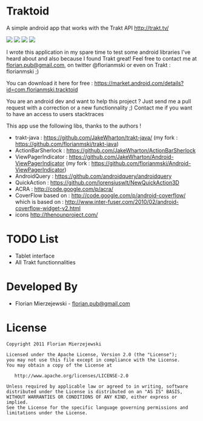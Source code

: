 Traktoid
===================

A simple android app that works with the Trakt API http://trakt.tv/

![](https://lh6.ggpht.com/28NWKnVI39_8PFJj9RjDYStgGFtBKX_wdgrBqljw2TcKjn47u_hH7-xSu10HqRd_-S4=h230)
![](https://lh6.ggpht.com/M4Hq4K4vCvrbMh8BXTMk58-TUro8asPqofONh1QkB1z6fYbE11_DOYBsEHbtPB_J7m4=h230)
![](https://lh4.ggpht.com/btKj-rl6689-ws1m9h6IzChmfqCGVaBzSUYtGrF9cuUrwdbYilRHu9J0QifUjPeEPgY=h230)
![](https://lh6.ggpht.com/qDochjwGy2HGFYpJNWSgf2RS4qVFsl3ML6YnPMiIWb-3NzjOaSUbrFJ34nEPXNdDXJ0h=h230)

I wrote this application in my spare time to test some android libraries I've heard about and also because I found Trakt great! 
Feel free to contact me at florian.pub@gmail.com, on twitter @florianmski or even on Trakt : florianmski ;)

You can download it here for free : https://market.android.com/details?id=com.florianmski.tracktoid

You are an android dev and want to help this project ?
Just send me a pull request with a correction or a new functionnality ;)
Contact me if you want to have an access to users stacktraces

This app use the following libs, thanks to the authors !

- trakt-java : https://github.com/JakeWharton/trakt-java/ (my fork : https://github.com/florianmski/trakt-java)
- ActionBarSherlock : https://github.com/JakeWharton/ActionBarSherlock
- ViewPagerIndicator : https://github.com/JakeWharton/Android-ViewPagerIndicator (my fork : https://github.com/florianmski/Android-ViewPagerIndicator)
- AndroidQuery : https://github.com/androidquery/androidquery
- QuickAction : https://github.com/lorensiuswlt/NewQuickAction3D
- ACRA : http://code.google.com/p/acra/
- CoverFlow based on : http://code.google.com/p/android-coverflow/ which is based on : http://www.inter-fuser.com/2010/02/android-coverflow-widget-v2.html
- icons http://thenounproject.com/



TODO List
=========

- Tablet interface
- All Trakt functionnalities



Developed By
============

* Florian Mierzejewski - <florian.pub@gmail.com>



License
=======

    Copyright 2011 Florian Mierzejewski

    Licensed under the Apache License, Version 2.0 (the "License");
    you may not use this file except in compliance with the License.
    You may obtain a copy of the License at

       http://www.apache.org/licenses/LICENSE-2.0

    Unless required by applicable law or agreed to in writing, software
    distributed under the License is distributed on an "AS IS" BASIS,
    WITHOUT WARRANTIES OR CONDITIONS OF ANY KIND, either express or implied.
    See the License for the specific language governing permissions and
    limitations under the License.





